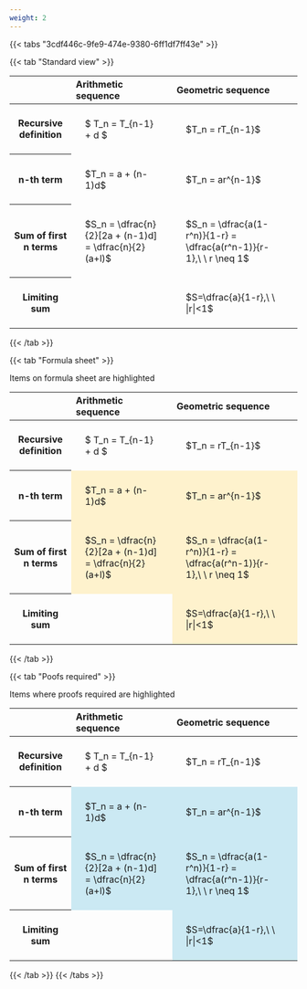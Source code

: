 ```yaml
---
weight: 2
---
```


{{< tabs "3cdf446c-9fe9-474e-9380-6ff1df7ff43e" >}}

{{< tab "Standard view" >}}

<style type="text/css">
#T_a2d61 th.col_heading {
  text-align: left;
  font-size: 1em;
}
#T_a2d61 td {
  text-align: left;
  font-size: 1em;
  padding: 1.5em;
}
</style>
<table id="T_a2d61">
  <thead>
    <tr>
      <th class="blank level0" >&nbsp;</th>
      <th id="T_a2d61_level0_col0" class="col_heading level0 col0" >Arithmetic sequence</th>
      <th id="T_a2d61_level0_col1" class="col_heading level0 col1" >Geometric sequence</th>
    </tr>
  </thead>
  <tbody>
    <tr>
      <th id="T_a2d61_level0_row0" class="row_heading level0 row0" >Recursive definition</th>
      <td id="T_a2d61_row0_col0" class="data row0 col0" >$ T_n = T_{n-1} + d $</td>
      <td id="T_a2d61_row0_col1" class="data row0 col1" >$T_n = rT_{n-1}$</td>
    </tr>
    <tr>
      <th id="T_a2d61_level0_row1" class="row_heading level0 row1" >n-th term</th>
      <td id="T_a2d61_row1_col0" class="data row1 col0" >$T_n = a + (n-1)d$</td>
      <td id="T_a2d61_row1_col1" class="data row1 col1" >$T_n = ar^{n-1}$</td>
    </tr>
    <tr>
      <th id="T_a2d61_level0_row2" class="row_heading level0 row2" >Sum of first n terms</th>
      <td id="T_a2d61_row2_col0" class="data row2 col0" >$S_n = \dfrac{n}{2}[2a + (n-1)d] = \dfrac{n}{2}(a+l)$</td>
      <td id="T_a2d61_row2_col1" class="data row2 col1" >$S_n = \dfrac{a(1-r^n)}{1-r} = \dfrac{a(r^n-1)}{r-1},\ \  r \neq 1$</td>
    </tr>
    <tr>
      <th id="T_a2d61_level0_row3" class="row_heading level0 row3" >Limiting sum</th>
      <td id="T_a2d61_row3_col0" class="data row3 col0" ></td>
      <td id="T_a2d61_row3_col1" class="data row3 col1" >$S=\dfrac{a}{1-r},\ \ |r|<1$</td>
    </tr>
  </tbody>
</table>
{{< /tab >}}

{{< tab "Formula sheet" >}}

Items on formula sheet are highlighted 
<br>
<style type="text/css">
#T_fd11c th.col_heading {
  text-align: left;
  font-size: 1em;
}
#T_fd11c td {
  text-align: left;
  font-size: 1em;
  padding: 1.5em;
}
#T_fd11c_row0_col0, #T_fd11c_row0_col1, #T_fd11c_row3_col0 {
  background-color: rgba(0,0,0,0);
}
#T_fd11c_row1_col0, #T_fd11c_row1_col1, #T_fd11c_row2_col0, #T_fd11c_row2_col1, #T_fd11c_row3_col1 {
  background-color: rgba(255,194,10, 0.2);
}
</style>
<table id="T_fd11c">
  <thead>
    <tr>
      <th class="blank level0" >&nbsp;</th>
      <th id="T_fd11c_level0_col0" class="col_heading level0 col0" >Arithmetic sequence</th>
      <th id="T_fd11c_level0_col1" class="col_heading level0 col1" >Geometric sequence</th>
    </tr>
  </thead>
  <tbody>
    <tr>
      <th id="T_fd11c_level0_row0" class="row_heading level0 row0" >Recursive definition</th>
      <td id="T_fd11c_row0_col0" class="data row0 col0" >$ T_n = T_{n-1} + d $</td>
      <td id="T_fd11c_row0_col1" class="data row0 col1" >$T_n = rT_{n-1}$</td>
    </tr>
    <tr>
      <th id="T_fd11c_level0_row1" class="row_heading level0 row1" >n-th term</th>
      <td id="T_fd11c_row1_col0" class="data row1 col0" >$T_n = a + (n-1)d$</td>
      <td id="T_fd11c_row1_col1" class="data row1 col1" >$T_n = ar^{n-1}$</td>
    </tr>
    <tr>
      <th id="T_fd11c_level0_row2" class="row_heading level0 row2" >Sum of first n terms</th>
      <td id="T_fd11c_row2_col0" class="data row2 col0" >$S_n = \dfrac{n}{2}[2a + (n-1)d] = \dfrac{n}{2}(a+l)$</td>
      <td id="T_fd11c_row2_col1" class="data row2 col1" >$S_n = \dfrac{a(1-r^n)}{1-r} = \dfrac{a(r^n-1)}{r-1},\ \  r \neq 1$</td>
    </tr>
    <tr>
      <th id="T_fd11c_level0_row3" class="row_heading level0 row3" >Limiting sum</th>
      <td id="T_fd11c_row3_col0" class="data row3 col0" ></td>
      <td id="T_fd11c_row3_col1" class="data row3 col1" >$S=\dfrac{a}{1-r},\ \ |r|<1$</td>
    </tr>
  </tbody>
</table>
{{< /tab >}}

{{< tab "Poofs required" >}}

Items where proofs required are highlighted 
<br>
<style type="text/css">
#T_b0c9b th.col_heading {
  text-align: left;
  font-size: 1em;
}
#T_b0c9b td {
  text-align: left;
  font-size: 1em;
  padding: 1.5em;
}
#T_b0c9b_row0_col0, #T_b0c9b_row0_col1, #T_b0c9b_row3_col0 {
  background-color: rgba(0,0,0,0);
}
#T_b0c9b_row1_col0, #T_b0c9b_row1_col1, #T_b0c9b_row2_col0, #T_b0c9b_row2_col1, #T_b0c9b_row3_col1 {
  background-color: rgba(0,150,200, 0.2);
}
</style>
<table id="T_b0c9b">
  <thead>
    <tr>
      <th class="blank level0" >&nbsp;</th>
      <th id="T_b0c9b_level0_col0" class="col_heading level0 col0" >Arithmetic sequence</th>
      <th id="T_b0c9b_level0_col1" class="col_heading level0 col1" >Geometric sequence</th>
    </tr>
  </thead>
  <tbody>
    <tr>
      <th id="T_b0c9b_level0_row0" class="row_heading level0 row0" >Recursive definition</th>
      <td id="T_b0c9b_row0_col0" class="data row0 col0" >$ T_n = T_{n-1} + d $</td>
      <td id="T_b0c9b_row0_col1" class="data row0 col1" >$T_n = rT_{n-1}$</td>
    </tr>
    <tr>
      <th id="T_b0c9b_level0_row1" class="row_heading level0 row1" >n-th term</th>
      <td id="T_b0c9b_row1_col0" class="data row1 col0" >$T_n = a + (n-1)d$</td>
      <td id="T_b0c9b_row1_col1" class="data row1 col1" >$T_n = ar^{n-1}$</td>
    </tr>
    <tr>
      <th id="T_b0c9b_level0_row2" class="row_heading level0 row2" >Sum of first n terms</th>
      <td id="T_b0c9b_row2_col0" class="data row2 col0" >$S_n = \dfrac{n}{2}[2a + (n-1)d] = \dfrac{n}{2}(a+l)$</td>
      <td id="T_b0c9b_row2_col1" class="data row2 col1" >$S_n = \dfrac{a(1-r^n)}{1-r} = \dfrac{a(r^n-1)}{r-1},\ \  r \neq 1$</td>
    </tr>
    <tr>
      <th id="T_b0c9b_level0_row3" class="row_heading level0 row3" >Limiting sum</th>
      <td id="T_b0c9b_row3_col0" class="data row3 col0" ></td>
      <td id="T_b0c9b_row3_col1" class="data row3 col1" >$S=\dfrac{a}{1-r},\ \ |r|<1$</td>
    </tr>
  </tbody>
</table>
{{< /tab >}}
{{< /tabs >}}